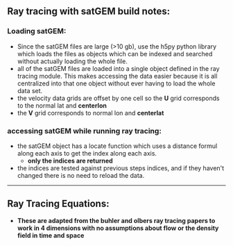 ## Ray tracing with satGEM build notes:

### Loading satGEM:
* Since the satGEM files are large (>10 gb), use the h5py python library which loads the files as objects which can be indexed and searched without actually loading the whole file. 
* all of the satGEM files are loaded into a single object defined in the ray tracing module. This makes accessing the data easier because it is all centralized into that one object without ever having to load the whole data set. 
* the velocity data grids are offset by one cell so the **U** grid corresponds to the normal lat and **centerlon**
* the **V** grid corresponds to normal lon and **centerlat**

 
### accessing satGEM while running ray tracing:
* the satGEM object has a locate function which uses a distance formul along each axis to get the index along each axis. 
    * **only the indices are returned** 
* the indices are tested against previous steps indices, and if they haven't changed there is no need to reload the data. 


-------------------------------------------------------------------------------------------------------------------------------------------

## Ray Tracing Equations:

- **These are adapted from the buhler and olbers ray tracing papers to work in 4 dimensions with no assumptions about flow or the density field in time and space**



